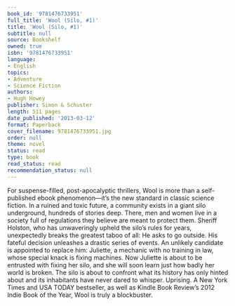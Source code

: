 ```yaml
---
book_id: '9781476733951'
full_title: 'Wool (Silo, #1)'
title: 'Wool (Silo, #1)'
subtitle: null
source: Bookshelf
owned: true
isbn: '9781476733951'
language:
- English
topics:
- Adventure
- Science Fiction
authors:
- Hugh Howey
publisher: Simon & Schuster
length: 511 pages
date_published: '2013-03-12'
format: Paperback
cover_filename: 9781476733951.jpg
order: null
theme: novel
status: read
type: book
read_status: read
recommendation_status: null
---
```

For suspense-filled, post-apocalyptic thrillers, Wool is more than a self-published ebook phenomenon―it’s the new standard in classic science fiction.
In a ruined and toxic future, a community exists in a giant silo underground, hundreds of stories deep. There, men and women live in a society full of regulations they believe are meant to protect them. Sheriff Holston, who has unwaveringly upheld the silo’s rules for years, unexpectedly breaks the greatest taboo of all: He asks to go outside.
His fateful decision unleashes a drastic series of events. An unlikely candidate is appointed to replace him: Juliette, a mechanic with no training in law, whose special knack is fixing machines. Now Juliette is about to be entrusted with fixing her silo, and she will soon learn just how badly her world is broken. The silo is about to confront what its history has only hinted about and its inhabitants have never dared to whisper. Uprising.
A New York Times and USA TODAY bestseller, as well as Kindle Book Review’s 2012 Indie Book of the Year, Wool is truly a blockbuster.
